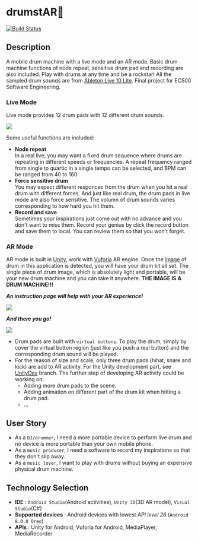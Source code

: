 # drumstAR🌟
[![Build Status](https://travis-ci.org/ZeyuKeithFu/drumstAR.svg?branch=master)](https://travis-ci.org/ZeyuKeithFu/drumstAR)
   
## Description
A mobile drum machine with a live mode and an AR mode. Basic drum machine functions of node repeat, sensitive drum pad and recording are also included. Play with drums at any time and be a rockstar! All the sampled drum sounds are from [Ableton Live 10 Lite](https://www.ableton.com/en/products/live-lite/). Final project for EC500 Software Engineering.
### Live Mode
Live mode provides 12 drum pads with 12 different drum sounds.   
   
![](https://github.com/ZeyuKeithFu/drumstAR/blob/master/assets/livemode.gif)   
   
Some useful functions are included:
* **Node repeat**   
In a real live, you may want a fixed drum sequence where drums are repeating in different speeds or frequencies. A repeat frequency ranged from single to quartic in a single tempo can be selected, and BPM can be ranged from 40 to 160.
* **Force sensitive drum**   
You may expect different responces from the drum when you hit a real drum with different forces. And just like real drum, the drum pads in live mode are also force sensitive. The volumn of drum sounds varies corresponding to how hard you hit them.
* **Record and save**   
Sometimes your inspirations just come out with no advance and you don't want to miss them. Record your genius by click the record button and save them to local. You can review them so that you won't forget.   
   
   
### AR Mode
AR mode is built in [Unity](https://unity.com/), work with [Vuforia](https://developer.vuforia.com/) AR engine. Once the [image](https://github.com/ZeyuKeithFu/drumstAR/blob/master/assets/drum1.jpg) of drum in this application is detected, you will have your drum kit all set. The single piece of drum image, which is absolutely light and portable, will be your new drum machine and you can take it anywhere. **THE IMAGE IS A DRUM MACHINE!!!**    
    
***An instruction page will help with your AR experience!***   
   
![](https://github.com/ZeyuKeithFu/drumstAR/blob/master/assets/instruction.png)   
   
***And there you go!***   
   
![](https://github.com/ZeyuKeithFu/drumstAR/blob/master/assets/ARmode.png)   

* Drum pads are built with ```virtual buttons```. To play the drum, simply by cover the virtual button region (just like you push a real button) and the corresponding drum sound will be played.   
* For the reason of size and scale, only three drum pads (hihat, snare and kick) are add to AR activity. For the Unity development part, see [UnityDev](https://github.com/ZeyuKeithFu/drumstAR/tree/UnityDev) branch. The further step of developing AR activity could be working on:
   + Adding more drum pads to the scene.
   + Adding animation on different part of the drum kit when hitting a drum pad.
   + ...
 
   
## User Story
* As a ```DJ/drummer```, I need a more portable device to perform live drum and no device is more portable than your own mobile phone.
* As a ```music producer```, I need a software to record my inspirations so that they don't slip away.
* As a ```music lover```, I want to play with drums without buying an expensive physical drum machine.
   
## Technology Selection
* **IDE** : ```Android Studio```(Android activities), ```Unity 3D```(3D AR model), ```Visual Studio```(C#)
* **Supported devices** : Android devices with lowest *API level 26* (```Android 8.0.0 Oreo```)
* **APIs** : Unity for Android, Vuforia for Android, MediaPlayer, MediaRecorder
